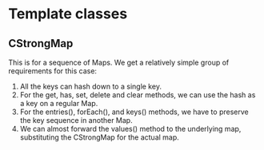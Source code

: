 # Template classes

## CStrongMap

This is for a sequence of Maps.  We get a relatively simple group of requirements for this case:

1. All the keys can hash down to a single key.
1. For the get, has, set, delete and clear methods, we can use the hash as a key on a regular Map.
1. For the entries(), forEach(), and keys() methods, we have to preserve the key sequence in another Map.
1. We can almost forward the values() method to the underlying map, substituting the CStrongMap for the actual map.

